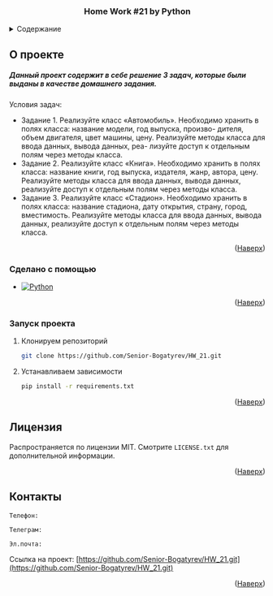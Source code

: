 <a id="readme-top"></a>

<div align="center">  
  <h3 align="center">Home Work #21 by Python</h3>
</div>

<details>
  <summary>Содержание</summary>
  <ol>
    <li>
      <a href="#О-проекте">О проекте</a>
      <ul>
        <li><a href="#Сделано-с-помощью">Сделано с помощью</a></li>
      </ul>
    </li>
    <li>
      <a href="#Запуск-проекта">Запуск проекта</a>
    </li>
    <li><a href="#Лицензия">Лицензия</a></li>
    <li><a href="#Контакты">Контакты</a></li>
  </ol>
</details>

## О проекте


<h5>Данный проект содержит в себе решение 3 задач, которые были выданы в качестве домашнего задания.</h5>


Условия задач:
* Задание 1. 
Реализуйте класс «Автомобиль». Необходимо хранить
в полях класса: название модели, год выпуска, произво-
дителя, объем двигателя, цвет машины, цену. Реализуйте
методы класса для ввода данных, вывода данных, реа-
лизуйте доступ к отдельным полям через методы класса.
* Задание 2. 
Реализуйте класс «Книга». Необходимо хранить в
полях класса: название книги, год выпуска, издателя,
жанр, автора, цену. Реализуйте методы класса для ввода
данных, вывода данных, реализуйте доступ к отдельным
полям через методы класса.
* Задание 3.
Реализуйте класс «Стадион». Необходимо хранить в
полях класса: название стадиона, дату открытия, страну,
город, вместимость. Реализуйте методы класса для ввода
данных, вывода данных, реализуйте доступ к отдельным
полям через методы класса.


<p align="right">(<a href="#readme-top">Наверх</a>)</p>



### Сделано с помощью

* [![Python][Python]][Python-url]


<p align="right">(<a href="#readme-top">Наверх</a>)</p>




### Запуск проекта

1. Клонируем репозиторий
   ```sh
   git clone https://github.com/Senior-Bogatyrev/HW_21.git
   ```
2. Устанавливаем зависимости
   ```sh
   pip install -r requirements.txt
   ```

<p align="right">(<a href="#readme-top">Наверх</a>)</p>

## Лицензия

Распространяется по лицензии MIT. Смотрите `LICENSE.txt` для дополнительной информации.

<p align="right">(<a href="#readme-top">Наверх</a>)</p>

## Контакты

    Телефон:

    Телеграм:

    Эл.почта:

Ссылка на проект: [https://github.com/Senior-Bogatyrev/HW_21.git](https://github.com/Senior-Bogatyrev/HW_21.git)

<p align="right">(<a href="#readme-top">Наверх</a>)</p>



[Python]: https://img.shields.io/badge/Python-3.11.2-blue?style=for-the-badge&logo=python&logoColor=yellow

[Python-url]: https://www.python.org/
